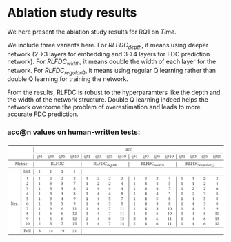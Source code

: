 # Ablation study results

We here present the ablation study results for RQ1 on *Time*. 

We include three variants here. For $RLFDC_{depth}$, it means using deeper network (2->3 layers for embedding and 3->4 layers for FDC prediction network). For $RLFDC_{width}$, it means double the width of each layer for the network. For $RLFDC_{regularQ}$, it means using regular Q learning rather than double Q learning for training the network.

From the results, RLFDC is robust to the hyperparamters like the depth and the width of the network structure. Double Q learning indeed helps the network overcome the problem of overestimation and leads to more accurate FDC prediction.

### acc@n values on human-written tests:
![avatar](Table_abl.png)
